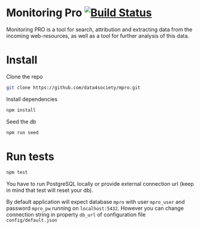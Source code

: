 # Monitoring Pro [![Build Status](https://travis-ci.org/data4society/mpro.svg?branch=master)](https://travis-ci.org/data4society/mpro)

Monitoring PRO is a tool for search, attribution and extracting data from the incoming web-resources, as well as a tool for further analysis of this data.

# Install

Clone the repo

```bash
git clone https://github.com/data4society/mpro.git
```

Install dependencies

```bash
npm install 
```

Seed the db

```bash
npm run seed
```

# Run tests

```bash
npm test
```

You have to run PostgreSQL locally or provide external connection url (keep in mind that test will reset your db).

By default application will expect database `mpro` with user `mpro_user` and password `mpro_pw` running on `localhost:5432`. However you can change connection string in property `db_url` of configuration file `config/default.json`